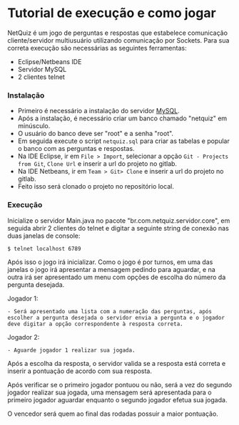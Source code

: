 # Tutorial de execução e como jogar

NetQuiz é um jogo de perguntas e respostas que estabelece comunicação cliente/servidor multiusuário utilizando comunicação por Sockets. Para sua correta execução são necessárias as seguintes ferramentas:

  - Eclipse/Netbeans IDE
  - Servidor MySQL
  - 2 clientes telnet

### Instalação

- Primeiro é necessário a instalação do servidor [MySQL](https://dev.mysql.com/downloads/mysql/5.5.html).
- Após a instalação, é necessário criar um banco chamado "netquiz" em minúsculo.
- O usuário do banco deve ser "root" e a senha "root".
- Em seguida execute o script ```netquiz.sql``` para criar as tabelas e popular o banco com as perguntas e respostas.
- Na IDE Eclipse, ir em ```File > Import```, selecionar a opção ```Git - Projects from Git```, ```Clone Url``` e inserir a url do projeto no gitlab.
- Na IDE Netbeans, ir em ```Team > Git> Clone``` e inserir a url do projeto no gitlab.
- Feito isso será clonado o projeto no repositório local.

### Execução
Inicialize o servidor Main.java no pacote "br.com.netquiz.servidor.core", em seguida abrir 2 clientes do telnet e digitar a seguinte string de conexão nas duas janelas de console:
```sh
$ telnet localhost 6789
```
Após isso o jogo irá inicializar. Como o jogo é por turnos, em uma das janelas o jogo irá apresentar a mensagem pedindo para aguardar, e na outra irá ser apresentado um menu com opções de escolha do número da pergunta desejada. 

Jogador 1:
```
- Será apresentado uma lista com a numeração das perguntas, após escolher a pergunta desejada o servidor envia a pergunta e o jogador deve digitar a opção correspondente à resposta correta.
```
Jogador 2:
```
- Aguarde jogador 1 realizar sua jogada.
```
Após a escolha da resposta, o servidor valida se a resposta está correta e inserir a pontuação de acordo com sua resposta.

Após verificar se o primeiro jogador pontuou ou não, será a vez do segundo jogador realizar sua jogada, uma mensagem será apresentada para o primeiro jogador aguardar enquanto o segundo jogador efetua sua jogada.

O vencedor será quem ao final das rodadas possuir a maior pontuação.


